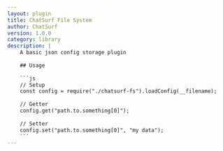 ```yaml
---
layout: plugin
title: ChatSurf File System
author: ChatSurf
version: 1.0.0
category: library
description: |
    A basic json config storage plugin
    
    ## Usage
    
    ```js
    // Setup
    const config = require("./chatsurf-fs").loadConfig(__filename);
    
    // Getter
    config.get("path.to.something[0]");
    
    // Setter
    config.set("path.to.something[0]", "my data");
    ```
---
```

